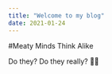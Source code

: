 ```yaml
---
title: "Welcome to my blog"
date: 2021-01-24
---
```



#Meaty Minds Think Alike

Do they? Do they really? 🍖🚄
